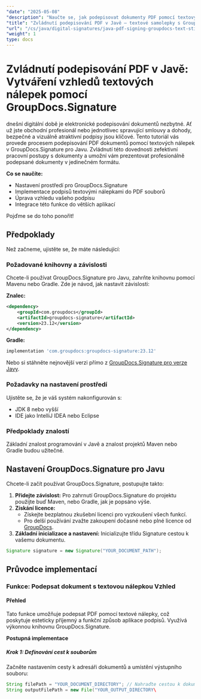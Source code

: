 ```yaml
---
"date": "2025-05-08"
"description": "Naučte se, jak podepisovat dokumenty PDF pomocí textových nálepek s GroupDocs.Signature pro Javu. Zjednodušte si pracovní postupy s dokumenty a zvyšte jejich zabezpečení."
"title": "Zvládnutí podepisování PDF v Javě – textové samolepky s GroupDocs.Signature pro Javu"
"url": "/cs/java/digital-signatures/java-pdf-signing-groupdocs-text-sticker/"
"weight": 1
type: docs
---
```

# Zvládnutí podepisování PDF v Javě: Vytváření vzhledů textových nálepek pomocí GroupDocs.Signature

dnešní digitální době je elektronické podepisování dokumentů nezbytné. Ať už jste obchodní profesionál nebo jednotlivec spravující smlouvy a dohody, bezpečné a vizuálně atraktivní podpisy jsou klíčové. Tento tutoriál vás provede procesem podepisování PDF dokumentů pomocí textových nálepek v GroupDocs.Signature pro Javu. Zvládnutí této dovednosti zefektivní pracovní postupy s dokumenty a umožní vám prezentovat profesionálně podepsané dokumenty v jedinečném formátu.

**Co se naučíte:**
- Nastavení prostředí pro GroupDocs.Signature
- Implementace podpisů textovými nálepkami do PDF souborů
- Úprava vzhledu vašeho podpisu
- Integrace této funkce do větších aplikací

Pojďme se do toho ponořit!

## Předpoklady

Než začneme, ujistěte se, že máte následující:

### Požadované knihovny a závislosti
Chcete-li používat GroupDocs.Signature pro Javu, zahrňte knihovnu pomocí Mavenu nebo Gradle. Zde je návod, jak nastavit závislosti:

**Znalec:**
```xml
<dependency>
    <groupId>com.groupdocs</groupId>
    <artifactId>groupdocs-signature</artifactId>
    <version>23.12</version>
</dependency>
```

**Gradle:**
```gradle
implementation 'com.groupdocs:groupdocs-signature:23.12'
```

Nebo si stáhněte nejnovější verzi přímo z [GroupDocs.Signature pro verze Javy](https://releases.groupdocs.com/signature/java/).

### Požadavky na nastavení prostředí
Ujistěte se, že je váš systém nakonfigurován s:
- JDK 8 nebo vyšší
- IDE jako IntelliJ IDEA nebo Eclipse

### Předpoklady znalostí
Základní znalost programování v Javě a znalost projektů Maven nebo Gradle budou užitečné.

## Nastavení GroupDocs.Signature pro Javu

Chcete-li začít používat GroupDocs.Signature, postupujte takto:
1. **Přidejte závislost:** Pro zahrnutí GroupDocs.Signature do projektu použijte buď Maven, nebo Gradle, jak je popsáno výše.
2. **Získání licence:**
   - Získejte bezplatnou zkušební licenci pro vyzkoušení všech funkcí.
   - Pro delší používání zvažte zakoupení dočasné nebo plné licence od [GroupDocs](https://purchase.groupdocs.com/buy).
3. **Základní inicializace a nastavení:** Inicializujte třídu Signature cestou k vašemu dokumentu.

```java
Signature signature = new Signature("YOUR_DOCUMENT_PATH");
```

## Průvodce implementací

### Funkce: Podepsat dokument s textovou nálepkou Vzhled

#### Přehled
Tato funkce umožňuje podepsat PDF pomocí textové nálepky, což poskytuje esteticky příjemný a funkční způsob aplikace podpisů. Využívá výkonnou knihovnu GroupDocs.Signature.

**Postupná implementace**

##### Krok 1: Definování cest k souborům
Začněte nastavením cesty k adresáři dokumentů a umístění výstupního souboru:

```java
String filePath = "YOUR_DOCUMENT_DIRECTORY"; // Nahraďte cestou k dokumentu
String outputFilePath = new File("YOUR_OUTPUT_DIRECTORY\